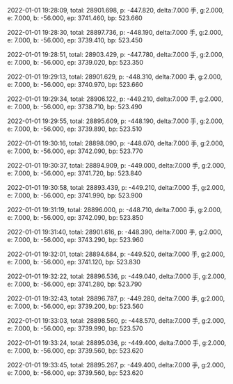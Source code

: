 2022-01-01 19:28:09, total: 28901.698, p: -447.820, delta:7.000 手, g:2.000, e: 7.000, b: -56.000, ep: 3741.460, bp: 523.660

2022-01-01 19:28:30, total: 28897.736, p: -448.190, delta:7.000 手, g:2.000, e: 7.000, b: -56.000, ep: 3739.410, bp: 523.450

2022-01-01 19:28:51, total: 28903.429, p: -447.780, delta:7.000 手, g:2.000, e: 7.000, b: -56.000, ep: 3739.020, bp: 523.350

2022-01-01 19:29:13, total: 28901.629, p: -448.310, delta:7.000 手, g:2.000, e: 7.000, b: -56.000, ep: 3740.970, bp: 523.660

2022-01-01 19:29:34, total: 28906.122, p: -449.210, delta:7.000 手, g:2.000, e: 7.000, b: -56.000, ep: 3738.710, bp: 523.490

2022-01-01 19:29:55, total: 28895.609, p: -448.190, delta:7.000 手, g:2.000, e: 7.000, b: -56.000, ep: 3739.890, bp: 523.510

2022-01-01 19:30:16, total: 28898.090, p: -448.070, delta:7.000 手, g:2.000, e: 7.000, b: -56.000, ep: 3742.090, bp: 523.770

2022-01-01 19:30:37, total: 28894.909, p: -449.000, delta:7.000 手, g:2.000, e: 7.000, b: -56.000, ep: 3741.720, bp: 523.840

2022-01-01 19:30:58, total: 28893.439, p: -449.210, delta:7.000 手, g:2.000, e: 7.000, b: -56.000, ep: 3741.990, bp: 523.900

2022-01-01 19:31:19, total: 28896.000, p: -448.710, delta:7.000 手, g:2.000, e: 7.000, b: -56.000, ep: 3742.090, bp: 523.850

2022-01-01 19:31:40, total: 28901.616, p: -448.390, delta:7.000 手, g:2.000, e: 7.000, b: -56.000, ep: 3743.290, bp: 523.960

2022-01-01 19:32:01, total: 28894.684, p: -449.520, delta:7.000 手, g:2.000, e: 7.000, b: -56.000, ep: 3741.120, bp: 523.830

2022-01-01 19:32:22, total: 28896.536, p: -449.040, delta:7.000 手, g:2.000, e: 7.000, b: -56.000, ep: 3741.280, bp: 523.790

2022-01-01 19:32:43, total: 28896.787, p: -449.280, delta:7.000 手, g:2.000, e: 7.000, b: -56.000, ep: 3739.200, bp: 523.560

2022-01-01 19:33:03, total: 28898.560, p: -448.570, delta:7.000 手, g:2.000, e: 7.000, b: -56.000, ep: 3739.990, bp: 523.570

2022-01-01 19:33:24, total: 28895.036, p: -449.400, delta:7.000 手, g:2.000, e: 7.000, b: -56.000, ep: 3739.560, bp: 523.620

2022-01-01 19:33:45, total: 28895.267, p: -449.400, delta:7.000 手, g:2.000, e: 7.000, b: -56.000, ep: 3739.560, bp: 523.620